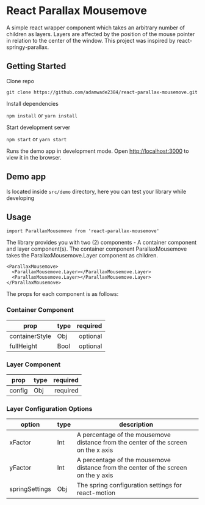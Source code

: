 # React Parallax Mousemove
A simple react wrapper component which takes an arbitrary number of children as layers. Layers are affected by the position of the mouse pointer in relation to the center of the window. This project was inspired by react-springy-parallax.

## Getting Started

Clone repo

````
git clone https://github.com/adamwade2384/react-parallax-mousemove.git
````

Install dependencies

`npm install` or `yarn install`

Start development server

`npm start` or `yarn start`

Runs the demo app in development mode.
Open [http://localhost:3000](http://localhost:3000) to view it in the browser.

## Demo app

Is located inside `src/demo` directory, here you can test your library while developing

## Usage

`import ParallaxMousemove from 'react-parallax-mousemove'`

The library provides you with two (2) components - A container component and layer component(s). The container component ParallaxMousemove takes the ParallaxMousemove.Layer component as children. 

  ```
  <ParallaxMousemove>
    <ParallaxMousemove.Layer></ParallaxMousemove.Layer>
    <ParallaxMousemove.Layer></ParallaxMousemove.Layer>
  </ParallaxMousemove>
  ```

The props for each component is as follows: 

### Container Component

| prop | type | required  |
| ------ | ------ | -----: |
|  containerStyle  |  Obj  |   optional  |
|  fullHeight  |  Bool  |   optional  |

### Layer Component

| prop | type | required  |
| ------ | ------ | -----: |
|  config  |  Obj  |   required  |

### Layer Configuration Options

| option | type | description  |
| ------ | ------ | ----- |
|  xFactor  |  Int  |   A percentage of the mousemove distance from the center of the screen on the x axis  |
|  yFactor  |  Int  |   A percentage of the mousemove distance from the center of the screen on the y axis  |
|  springSettings  |  Obj  |   The spring configuration settings for react-motion  |
